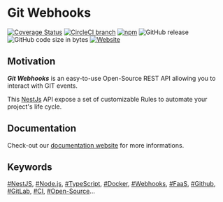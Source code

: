 # Git Webhooks

[![Coverage Status](https://coveralls.io/repos/github/DX-DeveloperExperience/git-webhooks/badge.svg?branch=master)](https://coveralls.io/github/DX-DeveloperExperience/git-webhooks?branch=master)
[![CircleCI branch](https://img.shields.io/circleci/project/github/DX-DeveloperExperience/git-webhooks/master.svg)](https://circleci.com/gh/DX-DeveloperExperience/git-webhooks)
[![npm](https://img.shields.io/npm/v/@dxdeveloperexperience/git-webhooks.svg)](https://www.npmjs.com/package/@dxdeveloperexperience/git-webhooks)
![GitHub release](https://img.shields.io/github/release/dx-developerexperience/git-webhooks.svg)
![GitHub code size in bytes](https://img.shields.io/github/languages/code-size/dx-developerexperience/git-webhooks.svg)
[![Website](https://img.shields.io/website/https/dx-developerexperience.github.io/git-webhooks.svg)](https://dx-developerexperience.github.io/git-webhooks/)

## Motivation

**_Git Webhooks_** is an easy-to-use Open-Source REST API allowing you to interact with GIT events.

This [NestJs](https://docs.nestjs.com/) API expose a set of customizable Rules to automate your project's life cycle.

## Documentation

Check-out our [documentation website](https://dx-developerexperience.github.io/git-webhooks/) for more informations.

## Keywords

[#NestJS](), [#Node.js](), [#TypeScript](), [#Docker](), [#Webhooks](), [#FaaS](), [#Github](), [#GitLab](), [#CI](), [#Open-Source]()...
